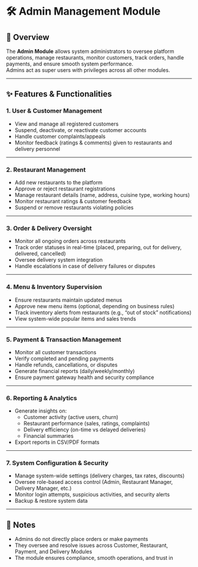 # 🛠️ Admin Management Module

## 📌 Overview

The **Admin Module** allows system administrators to oversee platform operations, manage restaurants, monitor customers, track orders, handle payments, and ensure smooth system performance.  
Admins act as super users with privileges across all other modules.

---

## ✨ Features & Functionalities

### 1. User & Customer Management
- View and manage all registered customers
- Suspend, deactivate, or reactivate customer accounts
- Handle customer complaints/appeals
- Monitor feedback (ratings & comments) given to restaurants and delivery personnel

---

### 2. Restaurant Management
- Add new restaurants to the platform
- Approve or reject restaurant registrations
- Manage restaurant details (name, address, cuisine type, working hours)
- Monitor restaurant ratings & customer feedback
- Suspend or remove restaurants violating policies

---

### 3. Order & Delivery Oversight
- Monitor all ongoing orders across restaurants
- Track order statuses in real-time (placed, preparing, out for delivery, delivered, cancelled)
- Oversee delivery system integration
- Handle escalations in case of delivery failures or disputes

---

### 4. Menu & Inventory Supervision
- Ensure restaurants maintain updated menus
- Approve new menu items (optional, depending on business rules)
- Track inventory alerts from restaurants (e.g., “out of stock” notifications)
- View system-wide popular items and sales trends

---

### 5. Payment & Transaction Management
- Monitor all customer transactions
- Verify completed and pending payments
- Handle refunds, cancellations, or disputes
- Generate financial reports (daily/weekly/monthly)
- Ensure payment gateway health and security compliance

---

### 6. Reporting & Analytics
- Generate insights on:
  - Customer activity (active users, churn)
  - Restaurant performance (sales, ratings, complaints)
  - Delivery efficiency (on-time vs delayed deliveries)
  - Financial summaries
- Export reports in CSV/PDF formats

---

### 7. System Configuration & Security
- Manage system-wide settings (delivery charges, tax rates, discounts)
- Oversee role-based access control (Admin, Restaurant Manager, Delivery Manager, etc.)
- Monitor login attempts, suspicious activities, and security alerts
- Backup & restore system data

---

## 📌 Notes

- Admins do not directly place orders or make payments
- They oversee and resolve issues across Customer, Restaurant, Payment, and Delivery Modules
- The module ensures compliance, smooth operations, and trust in
